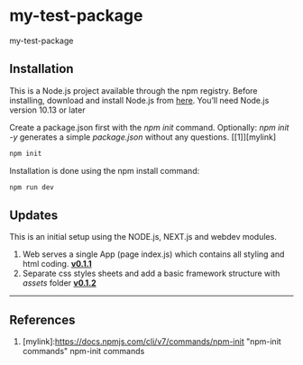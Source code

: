 # my-test-package

my-test-package

## Installation

This is a Node.js project available through the npm registry.
Before installing, download and install Node.js from [here](https://nodejs.org/en/).
You’ll need Node.js version 10.13 or later

Create a package.json first with the _npm init_ command. Optionally: _npm init -y_ generates a simple _package.json_ without any questions. [\[1\]][mylink]

```bash
npm init
```

Installation is done using the npm install command:

```bash
npm run dev
```

## Updates

This is an initial setup using the NODE.js, NEXT.js and webdev modules.

1.  Web serves a single App (page index.js) which contains all styling and html coding. **[v0.1.1](https://github.com/DavitTec/my-test-package/releases/tag/0.1.1)**
2.  Separate css styles sheets and add a basic framework structure with _assets_ folder **[v0.1.2](https://github.com/DavitTec/my-test-package/releases/tag/0.1.2)**

* * *

## References

1.  [mylink]&#x3A;<https://docs.npmjs.com/cli/v7/commands/npm-init> "npm-init commands"
     npm-init commands
